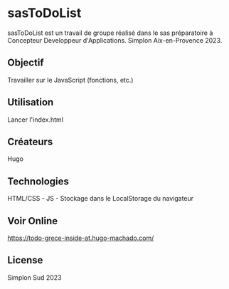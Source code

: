 # sasToDoList
sasToDoList est un travail de groupe réalisé dans le sas préparatoire à Concepteur Developpeur d'Applications. Simplon Aix-en-Provence 2023.

## Objectif
Travailler sur le JavaScript (fonctions, etc.)

## Utilisation
Lancer l'index.html

## Créateurs
Hugo

## Technologies
HTML/CSS - JS - 
Stockage dans le LocalStorage du navigateur

## Voir Online
https://todo-grece-inside-at.hugo-machado.com/

## License
Simplon Sud 2023
